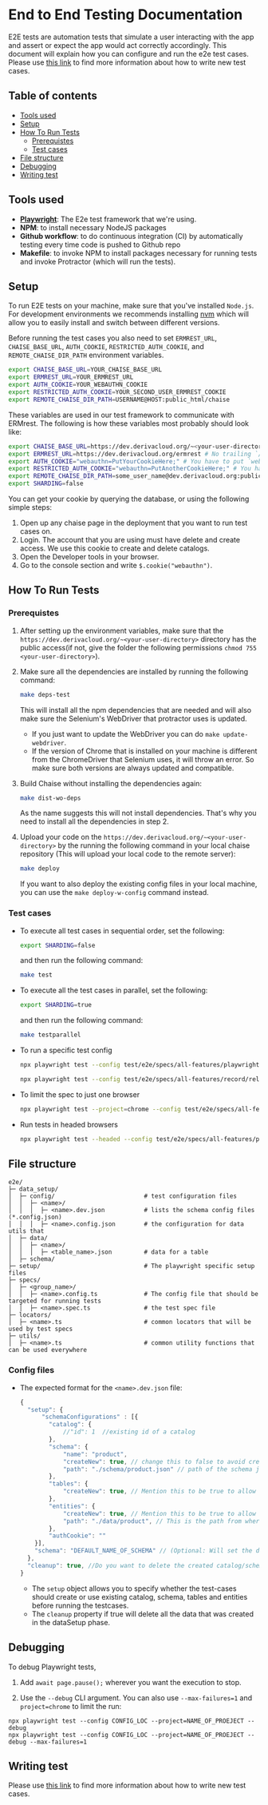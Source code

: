 # End to End Testing Documentation

E2E tests are automation tests that simulate a user interacting with the app and assert or expect the app would act correctly accordingly. This document will explain how you can configure and run the e2e test cases. Please use [this link](e2e-test-writing.md) to find more information about how to write new test cases.

## Table of contents

- [Tools used](#tools-used)
- [Setup](#setup)
- [How To Run Tests](#how-to-run-tests)
   * [Prerequistes](#prerequistes)
   * [Test cases](#test-cases)
- [File structure](#file-structure)
- [Debugging](#debugging)
- [Writing test](#writing-test)

## Tools used
- [**Playwright**](https://playwright.dev/): The E2e test framework that we're using.
- **NPM**: to install necessary NodeJS packages
- **Github workflow**: to do continuous integration (CI) by automatically testing every time code is pushed to Github repo
- **Makefile**: to invoke NPM to install packages necessary for running tests and invoke Protractor (which will run the tests).

## Setup

To run E2E tests on your machine, make sure that you've installed `Node.js`. For development environments we recommends installing [nvm](https://github.com/nvm-sh/nvm#installing-and-updating) which will allow you to easily install and switch between different versions.

Before running the test cases you also need to set `ERMREST_URL`, `CHAISE_BASE_URL`, `AUTH_COOKIE`, `RESTRICTED_AUTH_COOKIE`, and `REMOTE_CHAISE_DIR_PATH` environment variables.

```sh
export CHAISE_BASE_URL=YOUR_CHAISE_BASE_URL
export ERMREST_URL=YOUR_ERMREST_URL
export AUTH_COOKIE=YOUR_WEBAUTHN_COOKIE
export RESTRICTED_AUTH_COOKIE=YOUR_SECOND_USER_ERMREST_COOKIE
export REMOTE_CHAISE_DIR_PATH=USERNAME@HOST:public_html/chaise
```

These variables are used in our test framework to communicate with ERMrest. The following is how these variables most probably should look like:

```sh
export CHAISE_BASE_URL=https://dev.derivacloud.org/~<your-user-directory>chaise # No trailing `/`
export ERMREST_URL=https://dev.derivacloud.org/ermrest # No trailing `/`
export AUTH_COOKIE="webauthn=PutYourCookieHere;" # You have to put `webauthn=` at the beginging and `;` at the end.
export RESTRICTED_AUTH_COOKIE="webauthn=PutAnotherCookieHere;" # You have to put `webauthn=` at the beginging and `;` at the end.
export REMOTE_CHAISE_DIR_PATH=some_user_name@dev.derivacloud.org:public_html/chaise # No trailing `/`
export SHARDING=false
```

You can get your cookie by querying the database, or using the following simple steps:

1. Open up any chaise page in the deployment that you want to run test cases on.
2. Login. The account that you are using must have delete and create access. We use this cookie to create and delete catalogs.
3. Open the Developer tools in your browser.
4. Go to the console section and write `$.cookie("webauthn")`.


## How To Run Tests

### Prerequistes
1. After setting up the environment variables, make sure that the `https://dev.derivacloud.org/~<your-user-directory>` directory has the public access(if not, give the folder the following permissions `chmod 755 <your-user-directory>`).

2. Make sure all the dependencies are installed by running the following command:

    ```sh
    make deps-test
    ```

    This will install all the npm dependencies that are needed and will also make sure the Selenium's WebDriver that protractor uses is updated.

    - If you just want to update the WebDriver you can do `make update-webdriver`.
    - If the version of Chrome that is installed on your machine is different from the ChromeDriver that Selenium uses, it will throw an error. So make sure both versions are always updated and compatible.


3. Build Chaise without installing the dependencies again:
    ```sh
    make dist-wo-deps
    ```
    As the name suggests this will not install dependencies. That's why you need to install all the dependencies in step 2.

4. Upload your code on the `https://dev.derivacloud.org/~<your-user-directory>` by the running the following command in your local chaise repository (This will upload your local code to the remote server):

    ```sh
    make deploy
    ```
    If you want to also deploy the existing config files in your local machine, you can use the `make deploy-w-config` command instead.


### Test cases
- To execute all test cases in sequential order, set the following:
  ```sh
  export SHARDING=false
  ```

  and then run the following command:

  ```sh
  make test
  ```

- To execute all the test cases in parallel, set the following:

  ```sh
  export SHARDING=true
  ```

  and then run the following command:

  ```sh
  make testparallel
  ```

- To run a specific test config

    ```sh
    npx playwright test --config test/e2e/specs/all-features/playwright.config.ts

    npx playwright test --config test/e2e/specs/all-features/record/related-table.config.ts
    ```

- To limit the spec to just one browser

    ```sh
    npx playwright test --project=chrome --config test/e2e/specs/all-features/playwright.config.ts
    ```

- Run tests in headed browsers

    ```sh
    npx playwright test --headed --config test/e2e/specs/all-features/playwright.config.ts
    ```

## File structure

```
e2e/
├─ data_setup/
│  ├─ config/                         # test configuration files
│  │  ├─ <name>/
│  │  │  ├─ <name>.dev.json           # lists the schema config files (*.config.json)
│  │  │  ├─ <name>.config.json        # the configuration for data utils that
│  ├─ data/
│  │  ├─ <name>/
│  │  │  ├─ <table_name>.json         # data for a table
│  ├─ schema/
├─ setup/                             # The playwright specific setup files
├─ specs/
│  ├─ <group_name>/
│  │  ├─ <name>.config.ts             # The config file that should be targeted for running tests
│  │  ├─ <name>.spec.ts               # the test spec file
├─ locators/
│  ├─ <name>.ts                       # common locators that will be used by test specs
├─ utils/
│  ├─ <name>.ts                       # common utility functions that can be used everywhere
```

### Config files

- The expected format for the `<name>.dev.json` file:
  ```javascript
  {
    "setup": {
        "schemaConfigurations" : [{
          "catalog": {
              //"id": 1  //existing id of a catalog
          },
          "schema": {
              "name": "product",
              "createNew": true, // change this to false to avoid creating new schema
              "path": "./schema/product.json" // path of the schema json file in data_setup folder
          },
          "tables": {
              "createNew": true, // Mention this to be true to allow creating new tables
          },
          "entities": {
              "createNew": true, // Mention this to be true to allow creating new entities
              "path": "./data/product", // This is the path from where the json for the entities will be picked for import
          },
          "authCookie": ""
      }],
      "schema": "DEFAULT_NAME_OF_SCHEMA" // (Optional: Will set the default schema to the name you provide)
    },
    "cleanup": true, //Do you want to delete the created catalog/schema/tables/entities created in the setup phase
  }
  ```
  - The `setup` object  allows you to specify whether the test-cases should create or use existing catalog, schema, tables and entities before running the testcases.
  - The `cleanup` property if true will delete all the data that was created in the dataSetup phase.



## Debugging

To debug Playwright tests,

1. Add `await page.pause();` wherever you want the execution to stop.

2. Use the `--debug` CLI argument. You can also use `--max-failures=1` and `project=chrome` to limit the run:

  ```
  npx playwright test --config CONFIG_LOC --project=NAME_OF_PROEJECT --debug
  npx playwright test --config CONFIG_LOC --project=NAME_OF_PROEJECT --debug --max-failures=1
  ```

## Writing test

Please use [this link](e2e-test-writing.md) to find more information about how to write new test cases.
